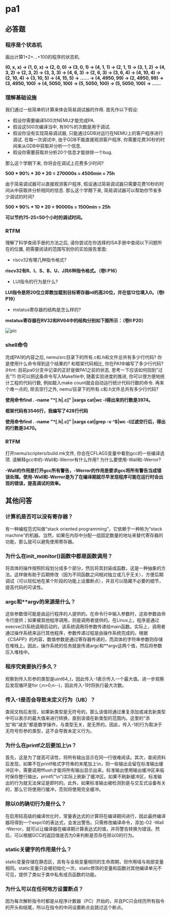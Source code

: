 # pa1

## 必答题

### 程序是个状态机

画出计算1+2+...+100的程序的状态机.

**(0, x, x) -> (1, 0, x) -> (2, 0, 0) -> (3, 0, 1) -> (4, 1, 1) -> (2, 1, 1) -> (3, 1, 2) -> (4, 3, 2) -> (2, 3, 2) -> (3, 3, 3) -> (4, 6, 3) -> (2, 6, 3) -> (3, 6, 4) -> (4, 10, 4) -> (2, 10, 4) -> (3, 10, 5) -> (4, 15, 5) -> …… -> (4, 4950, 99) -> (2, 4950, 99) -> (3, 4950, 100) -> (4, 5050, 100) -> (5, 5050, 100) -> (5, 5050, 100) -> ……**

### 理解基础设施

我们通过一些简单的计算来体会简易调试器的作用. 首先作以下假设:

- 假设你需要编译500次NEMU才能完成PA.
- 假设这500次编译当中, 有90%的次数是用于调试.
- 假设你没有实现简易调试器, 只能通过GDB对运行在NEMU上的客户程序进行调试. 在每一次调试中, 由于GDB不能直接观测客户程序, 你需要花费30秒的时间来从GDB中获取并分析一个信息.
- 假设你需要获取并分析20个信息才能排除一个bug.

那么这个学期下来, 你将会在调试上花费多少时间?

**500 \* 90% \* 30 \* 20 = 270000s = 4500min = 75h**

由于简易调试器可以直接观测客户程序, 假设通过简易调试器只需要花费10秒的时间从中获取并分析相同的信息. 那么这个学期下来, 简易调试器可以帮助你节省多少调试的时间?

**500 \* 90% \* 10 \* 20 = 90000s = 1500min = 25h**

**可以节约75-25=50个小时的调试时间。**

### RTFM

理解了科学查阅手册的方法之后, 请你尝试在你选择的ISA手册中查阅以下问题所在的位置, 把需要阅读的范围写到你的实验报告里面:

- riscv32有哪几种指令格式?

**riscv32有R、I、S、B、U、J共6种指令格式。（卷I P16）**

- LUI指令的行为是什么?

**LUI指令是将20位立即数加载到目标寄存器rd的高20位，并在低12位填入0。（卷I P19）**

- mstatus寄存器的结构是怎么样的?

**mstatus寄存器在RV32和RV64中的结构分别如下图所示：（卷Ⅱ P20）**

![pic](https://pic2.zhimg.com/v2-6e7ef91986b408cb38cb82a5ac4acb35_r.jpg)

### shell命令

完成PA1的内容之后, nemu/src目录下的所有.c和.h和文件总共有多少行代码? 你是使用什么命令得到这个结果的? 和框架代码相比, 你在PA1中编写了多少行代码? (Hint: 目前pa0分支中记录的正好是做PA1之前的状态, 思考一下应该如何回到"过去"?) 你可以把这条命令写入Makefile中, 随着实验进度的推进, 你可以很方便地统计工程的代码行数, 例如敲入make count就会自动运行统计代码行数的命令. 再来个难一点的, 除去空行之外, nemu/目录下的所有.c和.h文件总共有多少行代码?

**使用命令find . -name "*[.h|.c]" |xargs cat|wc -l得出来的行数是3974。**

**框架代码有3546行，我编写了428行代码**

**使用命令find . -name "*[.h|.c]" |xargs cat|grep -v ^$|wc -l过滤空行后，得出的行数是3470。**

### RTFM

打开nemu/scripters/build.mk文件, 你会在CFLAGS变量中看到gcc的一些编译选项. 请解释gcc中的-Wall和-Werror有什么作用? 为什么要使用-Wall和-Werror?

**-Wall的作用是打开gcc所有警告，-Werror的作用是要求gcc将所有警告当成错误处理。使用-Wall和-Werror是为了在编译期就尽早发现程序可能在运行时会出现的错误，提高调试的效率。**

## 其他问答

### 计算机是否可以没有寄存器？

有一种编程范式叫做“stack oriented programming”，它依赖于一种称为“stack machine”的机器。当然，如果在内存中分配一组固定数量的地址来替代寄存器的功能，那么就可以避免使用寄存器。

### 为什么在init_monitor()函数中都是函数调用？

将具体的操作按照阶段划分成多个部分，然后将其封装成函数，这是一种抽象的方法。这样做有助于后期修改（因为不同函数之间相对独立或几乎无关），方便后期调试（可以轻松地在某个阶段的功能上设置断点），并且可以隐藏不必要的细节，提高代码的可读性。

### argc和**argv的来源是什么？

这些参数很可能是由运行程序的人提供的。在命令行中输入参数时，这些参数由命令行提供；如果被其他程序调用，则是调用者提供的。在Linux上，程序是通过execve(2)系统调用启动的，该系统调用将参数传递给main函数。实际上，调用者通过操作系统来运行其他程序，参数传递过程是由操作系统完成的。根据《CSAPP》的内容，数值参数是通过寄存器传递的，而具体的字符串参数则存储在堆栈上。因此，操作系统的任务就是传递argc和**argv这两个值，然后将参数压入堆栈中。

### 程序究竟要执行多久？

观察到传入形参的类型是uint64_t，因此传入-1表示传入一个最大值。进一步观察后发现循环是for (;n>0;n--)，因此传入-1时将执行最大次数。

### 传入-1是否会导致未定义行为（UB）？

查阅文档后发现，如果新类型是无符号的，那么该值将通过重复添加或减去新类型中可以表示的最大值来进行转换，直到该值在新类型的范围内。这里的“添加”和“减去”都是数学操作，与类型无关，是无界的。因此，传入-1的行为取决于无符号形参的类型，这不会导致未定义行为。

### 为什么在printf之后要加上\n？

首先，这是为了提高可读性，将所有输出显示在同一行很难阅读。其次，查阅资料后发现，如果不在printf格式字符串的末尾加上\n，则一些输出会留在标准输出缓冲区中，需要调用fflush才能将所有输出显示出来。标准输出使用输出缓冲区来临时保存整行输出，printf("\n")实际上刷新了缓冲区。如果不刷新缓冲区，标准输出的行为就无法保证是即时的。此外，如果标准输出被检测到是与交互式设备有关的，那么它将使用行缓冲，否则将使用完全缓冲。

### 除以0的确切行为是什么？

在启用较高级的编译优化时，常量表达式的计算将在编译期间进行，因此最终编译器将得到一个expr/0的表达式，会发出警告。只需修改编译命令，添加-O2 -Wall -Werror，就可以让编译器在编译期计算表达式的值，并将警告转换为错误。然后，可以根据GCC的返回值是否为0来判断是否存在除以0的行为。

### static关键字的作用是什么？

static变量存储在静态区，具有与全局变量相同的生命周期，但作用域与局部变量相同。static变量只会被初始化一次，static修饰的变量和函数对其他编译单元不可见，提供了类似于类中私有成员函数的功能。

### 为什么可以在任何地方设置断点？

因为每次解析指令时都是从程序计数器（PC）开始的，并且PC只会经历所有指令的开头和结尾，所以在指令的中间设置断点会跳过这个断点。
